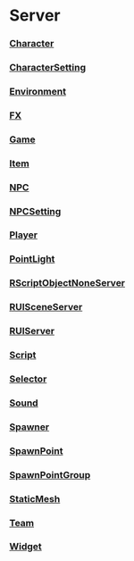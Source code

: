 # Server
### [**Character**](Character.md)
### [**CharacterSetting**](CharacterSetting.md)
### [**Environment**](Environment.md)
### [**FX**](FX.md)
### [**Game**](Game.md)
### [**Item**](Item.md)
### [**NPC**](NPC.md)
### [**NPCSetting**](NPCSetting.md)
### [**Player**](Player.md)
### [**PointLight**](PointLight.md)
### [**RScriptObjectNoneServer**](RScriptObjectNoneServer.md)
### [**RUISceneServer**](RUISceneServer.md)
### [**RUIServer**](RUIServer.md)
### [**Script**](Script.md)
### [**Selector**](Selector.md)
### [**Sound**](Sound.md)
### [**Spawner**](Spawner.md)
### [**SpawnPoint**](SpawnPoint.md)
### [**SpawnPointGroup**](SpawnPointGroup.md)
### [**StaticMesh**](StaticMesh.md)
### [**Team**](Team.md)
### [**Widget**](Widget.md)
